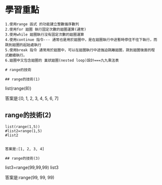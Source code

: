 # 學習重點
 ```
1.使用range 函式 的功能建立整數循序數列
2.使用for 廻圈 執行固定次數的廻圈運算(通常)
3.使用while 廻圈執行沒有固定次數的廻圈運算
4.使用continue 指令--- 通常也是用於廻圈中，是在廻圈執行中途暫時停住不往下執行，而跳到廻圈的起始處執行
5.使用break 指令 通常用於廻圈中，可以在廻圈執行中途強迫跳離廻圈，跳到廻圈後面的程式繼續執行。
6.廻圈中又包含廻圈的 巢狀廻圈(nested loop)設計===九九乘法表

# range的技術
 
## range的技術(1)
 ```
list(range(8))



答案是:[0, 1, 2, 3, 4, 5, 6, 7]

## range的技術(2)
 ```
 list(range(1,5))
 #list2=range(1,5)
 #list2


答案是:[1, 2, 3, 4]

## range的技術(3)
 ```
 list3=range(99,99,99)
 list3

 答案是:range(99, 99, 99)
